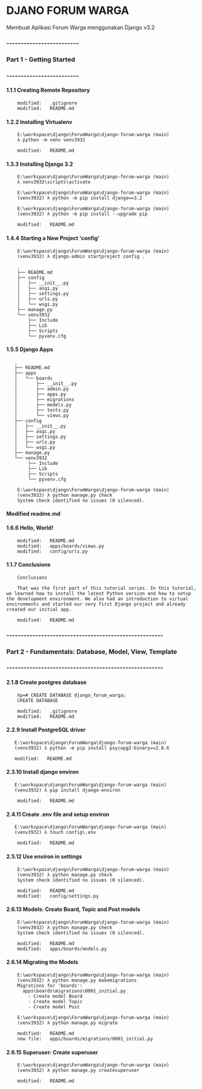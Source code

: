 # DJANO FORUM WARGA
Membuat Aplikasi Forum Warga menggunakan Django v3.2

### -------------------------
### Part 1 - Getting Started
### -------------------------


#### 1.1.1 Creating Remote Repository

        modified:   .gitignore
        modified:   README.md

#### 1.2.2 Installing Virtualenv

        E:\workspace\django\ForumWarga\django-forum-warga (main)
        λ python -m venv venv3932

        modified:   README.md

#### 1.3.3 Installing Django 3.2

        E:\workspace\django\ForumWarga\django-forum-warga (main)
        λ venv3932\scripts\activate

        E:\workspace\django\ForumWarga\django-forum-warga (main)
        (venv3932) λ python -m pip install django==3.2

        E:\workspace\django\ForumWarga\django-forum-warga (main)
        (venv3932) λ python -m pip install --upgrade pip

        modified:   README.md

#### 1.4.4 Starting a New Project 'config'

        E:\workspace\django\ForumWarga\django-forum-warga (main)
        (venv3932) λ django-admin startproject config .

        .
        ├── README.md
        ├── config
        │   ├── __init__.py
        │   ├── asgi.py
        │   ├── settings.py
        │   ├── urls.py
        │   └── wsgi.py
        ├── manage.py
        └── venv3932
            ├── Include
            ├── Lib
            ├── Scripts
            └── pyvenv.cfg

#### 1.5.5 Django Apps

       .
       ├── README.md
       ├── apps
       │   └── boards
       │       ├── __init__.py
       │       ├── admin.py
       │       ├── apps.py
       │       ├── migrations
       │       ├── models.py
       │       ├── tests.py
       │       └── views.py
       ├── config
       │   ├── __init__.py
       │   ├── asgi.py
       │   ├── settings.py
       │   ├── urls.py
       │   └── wsgi.py
       ├── manage.py
       └── venv3932
            ├── Include
            ├── Lib
            ├── Scripts
            └── pyvenv.cfg

        E:\workspace\django\ForumWarga\django-forum-warga (main)
        (venv3932) λ python manage.py check
        System check identified no issues (0 silenced).

#### Modified readme.md

#### 1.6.6 Hello, World!

        modified:   README.md
        modified:   apps/boards/views.py
        modified:   config/urls.py

#### 1.1.7 Conclusions

        Conclusions
        
        That was the first part of this tutorial series. In this tutorial, we learned how to install the latest Python version and how to setup the development environment. We also had an introduction to virtual environments and started our very first Django project and already created our initial app.

        modified:   README.md


### ------------------------------------------------------
### Part 2 - Fundamentals: Database, Model, View, Template
### ------------------------------------------------------


#### 2.1.8 Create postgres database

        hp=# CREATE DATABASE django_forum_warga;
        CREATE DATABASE

        modified:   .gitignore
        modified:   README.md

#### 2.2.9 Install PostgreSQL driver

       E:\workspace\django\ForumWarga\django-forum-warga (main)
       (venv3932) λ python -m pip install psycopg2-binary==2.8.6

       modified:   README.md

#### 2.3.10 Install django environ

       E:\workspace\django\ForumWarga\django-forum-warga (main)
       (venv3932) λ pip install django-environ

        modified:   README.md

#### 2.4.11 Create .env file and setup environ

       E:\workspace\django\ForumWarga\django-forum-warga (main)
       (venv3932) λ touch config\.env

        modified:   README.md

#### 2.5.12 Use environ in settings

        E:\workspace\django\ForumWarga\django-forum-warga (main)
        (venv3932) λ python manage.py check
        System check identified no issues (0 silenced).

        modified:   README.md
        modified:   config/settings.py

#### 2.6.13 Models: Create Board, Topic and Post models

        E:\workspace\django\ForumWarga\django-forum-warga (main)
        (venv3932) λ python manage.py check
        System check identified no issues (0 silenced).

        modified:   README.md
        modified:   apps/boards/models.py

#### 2.6.14 Migrating the Models

        E:\workspace\django\ForumWarga\django-forum-warga (main)
        (venv3932) λ python manage.py makemigrations
        Migrations for 'boards':
          apps\boards\migrations\0001_initial.py
            - Create model Board
            - Create model Topic
            - Create model Post
        
        E:\workspace\django\ForumWarga\django-forum-warga (main)
        (venv3932) λ python manage.py migrate

        modified:   README.md
        new file:   apps/boards/migrations/0001_initial.py

#### 2.6.15 Superuser: Create superuser

        E:\workspace\django\ForumWarga\django-forum-warga (main)
        (venv3932) λ python manage.py createsuperuser

        modified:   README.md





















































































































































































































